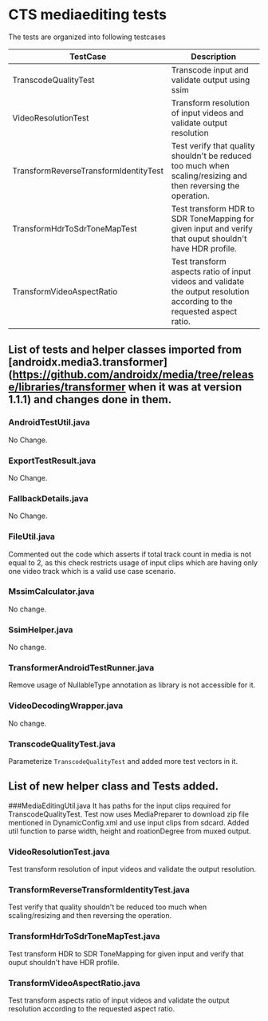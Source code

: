 # CTS mediaediting tests
The tests are organized into following testcases

| TestCase | Description |
|------------------------|----------------------|
| TranscodeQualityTest   | Transcode input and validate output using ssim |
| VideoResolutionTest    | Transform resolution of input videos and validate output resolution |
| TransformReverseTransformIdentityTest | Test verify that quality shouldn't be reduced too much when scaling/resizing and then reversing the operation. |
| TransformHdrToSdrToneMapTest | Test transform HDR to SDR ToneMapping for given input and verify that ouput shouldn't have HDR profile. |
| TransformVideoAspectRatio | Test transform aspects ratio of input videos and validate the output resolution according to the requested aspect ratio. |


## List of tests and helper classes imported from [androidx.media3.transformer](https://github.com/androidx/media/tree/release/libraries/transformer when it was at version 1.1.1) and changes done in them.

### AndroidTestUtil.java
No Change.

### ExportTestResult.java
No Change.

### FallbackDetails.java
No Change.

### FileUtil.java
Commented out the code which asserts if total track count in media is not equal to 2, as this check restricts usage of input clips which are having only one video track which is a valid use case scenario.

### MssimCalculator.java
No change.

### SsimHelper.java
No change.

### TransformerAndroidTestRunner.java
Remove usage of NullableType annotation as library is not accessible for it.

### VideoDecodingWrapper.java
No change.

### TranscodeQualityTest.java
Parameterize `TranscodeQualityTest` and added more test vectors in it.


## List of new helper class and Tests added.

###MediaEditingUtil.java
It has paths for the input clips required for TranscodeQualityTest. Test now uses MediaPreparer to download zip file mentioned in DynamicConfig.xml and use input clips from sdcard.
Added util function to parse width, height and roationDegree from muxed output.

### VideoResolutionTest.java
Test transform resolution of input videos and validate the output resolution.

### TransformReverseTransformIdentityTest.java
Test verify that quality shouldn't be reduced too much when scaling/resizing and then reversing the operation.

### TransformHdrToSdrToneMapTest.java
Test transform HDR to SDR ToneMapping for given input and verify that ouput shouldn't have HDR profile.

### TransformVideoAspectRatio.java
Test transform aspects ratio of input videos and validate the output resolution according to the requested aspect ratio.
